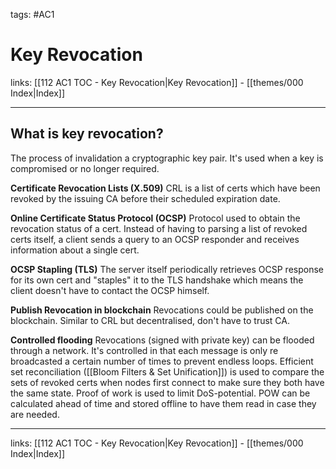 tags: #AC1 

# Key Revocation

links:  [[112 AC1 TOC - Key Revocation|Key Revocation]] - [[themes/000 Index|Index]]

---

## What is key revocation?
The process of invalidation a cryptographic key pair. It's used when a key is compromised or no longer required.

**Certificate Revocation Lists (X.509)**
CRL is a list of certs which have been revoked by the issuing CA before their scheduled expiration date.

**Online Certificate Status Protocol (OCSP)**
Protocol used to obtain the revocation status of a cert. Instead of having to parsing a list of revoked certs itself, a client sends a query to an OCSP responder and receives information about a single cert.

**OCSP Stapling (TLS)**
The server itself periodically retrieves OCSP response for its own cert and "staples" it to the TLS handshake which means the client doesn't have to contact the OCSP himself.

**Publish Revocation in blockchain**
Revocations could be published on the blockchain. Similar to CRL but decentralised, don't have to trust CA.

**Controlled flooding**
Revocations (signed with private key) can be flooded through a network. It's controlled in that each message is only re broadcasted a certain number of times to prevent endless loops. Efficient set reconciliation ([[Bloom Filters & Set Unification]]) is used to compare the sets of revoked certs when nodes first connect to make sure they both have the same state. Proof of work is used to limit DoS-potential. POW can be calculated ahead of time and stored offline to have them read in case they are needed. 

---

links:  [[112 AC1 TOC - Key Revocation|Key Revocation]] - [[themes/000 Index|Index]]